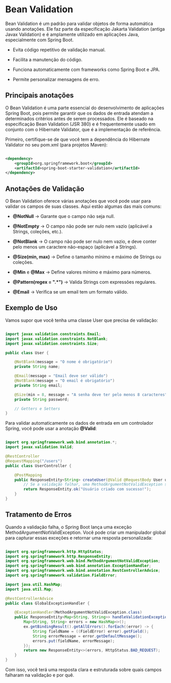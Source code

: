 # Bean Validation

Bean Validation é um padrão para validar objetos de forma automática usando anotações. Ele faz parte da especificação Jakarta Validation (antiga Javax Validation) e é amplamente utilizado em aplicações Java, especialmente com Spring Boot.

- Evita código repetitivo de validação manual.

- Facilita a manutenção do código.

- Funciona automaticamente com frameworks como Spring Boot e JPA.

- Permite personalizar mensagens de erro.

## Principais anotações

O Bean Validation é uma parte essencial do desenvolvimento de aplicações Spring Boot, pois permite garantir que os dados de entrada atendam a determinados critérios antes de serem processados. Ele é baseado na especificação Bean Validation (JSR 380) e é frequentemente usado em conjunto com o Hibernate Validator, que é a implementação de referência.

Primeiro, certifique-se de que você tem a dependência do Hibernate Validator no seu pom.xml (para projetos Maven):

``` XML

<dependency>
    <groupId>org.springframework.boot</groupId>
    <artifactId>spring-boot-starter-validation</artifactId>
</dependency>

```

## Anotações de Validação

O Bean Validation oferece várias anotações que você pode usar para validar os campos de suas classes. Aqui estão algumas das mais comuns:

- **@NotNull** → Garante que o campo não seja null.

- **@NotEmpty** -> O campo não pode ser nulo nem vazio (aplicável a Strings, coleções, etc.).

- **@NotBlank** -> O campo não pode ser nulo nem vazio, e deve conter pelo menos um caractere não-espaço (aplicável a Strings).

- **@Size(min, max)** → Define o tamanho mínimo e máximo de Strings ou coleções.

- **@Min** e **@Max** → Define valores mínimo e máximo para números.

- **@Pattern(regex = ".*")** → Valida Strings com expressões regulares.

- **@Email** → Verifica se um email tem um formato válido.

## Exemplo de Uso

Vamos supor que você tenha uma classe User que precisa de validação:

``` Java

import javax.validation.constraints.Email;
import javax.validation.constraints.NotBlank;
import javax.validation.constraints.Size;

public class User {

    @NotBlank(message = "O nome é obrigatório")
    private String name;

    @Email(message = "Email deve ser válido")
    @NotBlank(message = "O email é obrigatório")
    private String email;

    @Size(min = 8, message = "A senha deve ter pelo menos 8 caracteres")
    private String password;

    // Getters e Setters
}

```

Para validar automaticamente os dados de entrada em um controlador Spring, você pode usar a anotação **@Valid**:

``` Java

import org.springframework.web.bind.annotation.*;
import javax.validation.Valid;

@RestController
@RequestMapping("/users")
public class UserController {

    @PostMapping
    public ResponseEntity<String> createUser(@Valid @RequestBody User user) {
        // Se a validação falhar, uma MethodArgumentNotValidException será lançada
        return ResponseEntity.ok("Usuário criado com sucesso!");
    }
}

```

## Tratamento de Erros

Quando a validação falha, o Spring Boot lança uma exceção MethodArgumentNotValidException. Você pode criar um manipulador global para capturar essas exceções e retornar uma resposta personalizada:

``` Java

import org.springframework.http.HttpStatus;
import org.springframework.http.ResponseEntity;
import org.springframework.web.bind.MethodArgumentNotValidException;
import org.springframework.web.bind.annotation.ExceptionHandler;
import org.springframework.web.bind.annotation.RestControllerAdvice;
import org.springframework.validation.FieldError;

import java.util.HashMap;
import java.util.Map;

@RestControllerAdvice
public class GlobalExceptionHandler {

    @ExceptionHandler(MethodArgumentNotValidException.class)
    public ResponseEntity<Map<String, String>> handleValidationExceptions(MethodArgumentNotValidException ex) {
        Map<String, String> errors = new HashMap<>();
        ex.getBindingResult().getAllErrors().forEach((error) -> {
            String fieldName = ((FieldError) error).getField();
            String errorMessage = error.getDefaultMessage();
            errors.put(fieldName, errorMessage);
        });
        return new ResponseEntity<>(errors, HttpStatus.BAD_REQUEST);
    }
}

```

Com isso, você terá uma resposta clara e estruturada sobre quais campos falharam na validação e por quê.